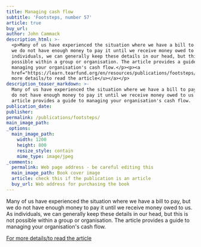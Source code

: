 ```yaml
---
title: Managing cash flow
subtitle: 'Footsteps, number 57'
article: true
buy_url: 
author: John Cammack
description_html: >-
  <p>Many of us have experienced the situation where we have a bill to pay, but
  we do not have enough money to pay it until we receive money owed to us. As
  individuals, we can generally keep these details in our head, but this is not
  possible within a group or organisation. The article provides a guide to
  managing your organisation's cash flow.</p><p><a
  href="https://learn.tearfund.org/en/resources/publications/footsteps/footsteps_51-60/footsteps_57/managing_cash_flow/"><u>For
  more details/to read the article</u></a></p>
description_teaser_markdown: >-
  Many of us have experienced the situation where we have a bill to pay, but we
  do not have enough money to pay it until we receive money owed to us. The
  article provides a guide to managing your organisation's cash flow.
publication_date:
publisher:
permalink: /publications/footsteps/
main_image_path:
_options:
  main_image_path:
    width: 1200
    height: 800
    resize_style: contain
    mime_type: image/jpeg
_comments:
  permalink: Web page address - be careful editing this
  main_image_path: Book cover image
  article: check this if the publication is an article
  buy_url: Web address for purchasing the book
---
```


Many of us have experienced the situation where we have a bill to pay, but we do not have enough money to pay it until we receive money owed to us. As individuals, we can generally keep these details in our head, but this is not possible within a group or organisation. The article provides a guide to managing your organisation's cash flow.

[For more details/to read the article](https://learn.tearfund.org/en/resources/publications/footsteps/footsteps_51-60/footsteps_57/managing_cash_flow/)